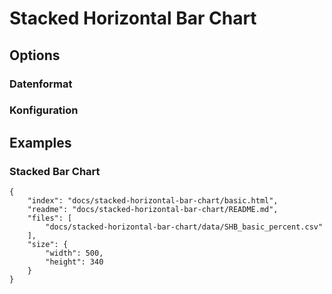 # Stacked Horizontal Bar Chart

## Options

### Datenformat

### Konfiguration

## Examples

### Stacked Bar Chart

```project
{
    "index": "docs/stacked-horizontal-bar-chart/basic.html",
    "readme": "docs/stacked-horizontal-bar-chart/README.md",
    "files": [
        "docs/stacked-horizontal-bar-chart/data/SHB_basic_percent.csv"
    ],
    "size": {
        "width": 500,
        "height": 340
    }
}
```
